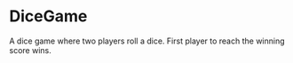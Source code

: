 # DiceGame
A dice game where two players roll a dice. First player to reach the winning score wins.
